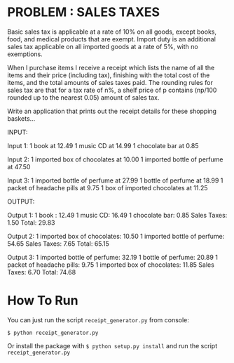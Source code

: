 PROBLEM : SALES TAXES
========================

Basic sales tax is applicable at a rate of
10% on all goods, except books, food, and medical products that are
exempt. Import duty is an additional sales tax applicable on all
imported goods at a rate of 5%, with no exemptions.

When I purchase items I receive a receipt
which lists the name of all the items and their price (including
tax), finishing with the total cost of the items, and the total
amounts of sales taxes paid.  The rounding rules for sales tax
are that for a tax rate of n%, a shelf price of p contains (np/100
rounded up to the nearest 0.05) amount of sales
tax.

Write an application that prints out the receipt details for these shopping baskets...

INPUT:

Input 1:
1 book at 12.49
1 music CD at 14.99
1 chocolate bar at 0.85

Input 2:
1 imported box of chocolates at 10.00
1 imported bottle of perfume at 47.50

Input 3:
1 imported bottle of perfume at 27.99
1 bottle of perfume at 18.99
1 packet of headache pills at 9.75
1 box of imported chocolates at 11.25

OUTPUT:

Output 1:
1 book : 12.49
1 music CD: 16.49
1 chocolate bar: 0.85
Sales Taxes: 1.50
Total: 29.83

Output 2:
1 imported box of chocolates: 10.50
1 imported bottle of perfume: 54.65
Sales Taxes: 7.65
Total: 65.15

Output 3:
1 imported bottle of perfume: 32.19
1 bottle of perfume: 20.89
1 packet of headache pills: 9.75
1 imported box of chocolates: 11.85
Sales Taxes: 6.70
Total: 74.68


How To Run
==========

You can just run the script `receipt_generator.py` from console:

`$ python receipt_generator.py`

Or install the package with `$ python setup.py install` and run the script `receipt_generator.py`

